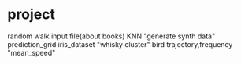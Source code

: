 # project
random walk
input file(about books)
KNN
"generate synth data"
prediction_grid
iris_dataset
"whisky cluster"
bird trajectory,frequency
"mean_speed"

